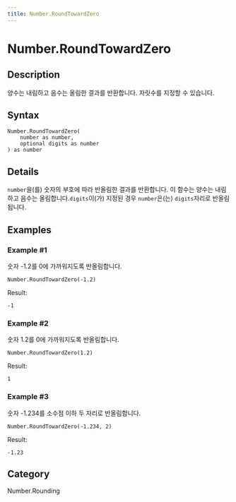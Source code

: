 ```yaml
---
title: Number.RoundTowardZero
---
```


# Number.RoundTowardZero


## Description

양수는 내림하고 음수는 올림한 결과를 반환합니다. 자릿수를 지정할 수 있습니다.


## Syntax

```powerquery
Number.RoundTowardZero(
    number as number,
    optional digits as number
) as number
```


## Details

<code>number</code>을(를) 숫자의 부호에 따라 반올림한 결과를 반환합니다. 이 함수는 양수는 내림하고 음수는 올림합니다.<code>digits</code>이(가) 지정된 경우 <code>number</code>은(는) <code>digits</code>자리로 반올림됩니다.  


## Examples

### Example #1 
숫자 -1.2를 0에 가까워지도록 반올림합니다.
```powerquery
Number.RoundTowardZero(-1.2)
```

Result: 
```powerquery
-1
```


### Example #2 
숫자 1.2를 0에 가까워지도록 반올림합니다.
```powerquery
Number.RoundTowardZero(1.2)
```

Result: 
```powerquery
1
```


### Example #3 
숫자 -1.234를 소수점 이하 두 자리로 반올림합니다.
```powerquery
Number.RoundTowardZero(-1.234, 2)
```

Result: 
```powerquery
-1.23
```




## Category
Number.Rounding
